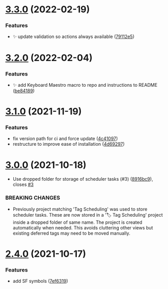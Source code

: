 # [3.3.0](https://github.com/ksalzke/defer-tag-omnifocus-plugin/compare/v3.2.0...v3.3.0) (2022-02-19)


### Features

* :sparkles: update validation so actions always available ([79112e5](https://github.com/ksalzke/defer-tag-omnifocus-plugin/commit/79112e5e3d817645f3f4a2178bf5063b4f30e132))



# [3.2.0](https://github.com/ksalzke/defer-tag-omnifocus-plugin/compare/v3.1.0...v3.2.0) (2022-02-04)


### Features

* :sparkles: add Keyboard Maestro macro to repo and instructions to README ([be84189](https://github.com/ksalzke/defer-tag-omnifocus-plugin/commit/be841894830961afaeee3ce4f9c288ed58ca1631))



# [3.1.0](https://github.com/ksalzke/defer-tag-omnifocus-plugin/compare/v3.0.0...v3.1.0) (2021-11-19)


### Features

* fix version path for ci and force update ([4c41097](https://github.com/ksalzke/defer-tag-omnifocus-plugin/commit/4c4109773a1fc63f06ba009e20e381f51eade6e8))
* restructure to improve ease of installation ([4d69297](https://github.com/ksalzke/defer-tag-omnifocus-plugin/commit/4d69297279b3f9cc508f57ae09da588f5745be70))



# [3.0.0](https://github.com/ksalzke/defer-tag-omnifocus-plugin/compare/v2.4.0...v3.0.0) (2021-10-18)


* Use dropped folder for storage of scheduler tasks (#3) ([8916bc9](https://github.com/ksalzke/defer-tag-omnifocus-plugin/commit/8916bc94adbebed99c598b5cbfb78904f02b5d00)), closes [#3](https://github.com/ksalzke/defer-tag-omnifocus-plugin/issues/3)


### BREAKING CHANGES

* Previously project matching 'Tag Scheduling' was used to store scheduler tasks.
These are now stored in a '🏷 Tag Scheduling' project inside a dropped folder of same name.
The project is created automatically when needed.
This avoids cluttering other views but existing deferred tags may need to be moved manually.



# [2.4.0](https://github.com/ksalzke/defer-tag-omnifocus-plugin/compare/7ef63199c924928fbbfa2161619157f5d7beac87...v2.4.0) (2021-10-17)


### Features

* add SF symbols ([7ef6319](https://github.com/ksalzke/defer-tag-omnifocus-plugin/commit/7ef63199c924928fbbfa2161619157f5d7beac87))



